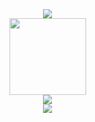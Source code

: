 

<div align="center">
  <img src="https://metrics.lecoq.io/xhy330?template=classic&config.timezone=Asia%2FShanghai">
<div>

<div align="center">
  <img height="137px" src="https://github-readme-stats.vercel.app/api?username=xhy330&hide_title=true&hide_border=true&show_icons=trueline_height=21&text_color=000&icon_color=000&bg_color=0,ea6161,ffc64d,fffc4d,52fa5a&theme=graywhite" />
</div>
 
 
<div align="center">
	<img  src="https://github-readme-stats.vercel.app/api/top-langs/?username=xhy330&hide_title=true&hide_border=true&layout=compact&langs_count=6&text_color=000&icon_color=fff&bg_color=0,52fa5a,4dfcff,c64dff&theme=graywhite" />
</div>

<div align="center">
	<img src="https://activity-graph.herokuapp.com/graph?username=xhy330&theme=xcode" />
</div>










  
<!--
**xhy330/xhy330** is a ✨ _special_ ✨ repository because its `README.md` (this file) appears on your GitHub profile.

Here are some ideas to get you started:

- 🔭 I’m currently working on ...
- 🌱 I’m currently learning ...
- 👯 I’m looking to collaborate on ...
- 🤔 I’m looking for help with ...
- 💬 Ask me about ...
- 📫 How to reach me: ...
- 😄 Pronouns: ...
- ⚡ Fun fact: ...
-->
